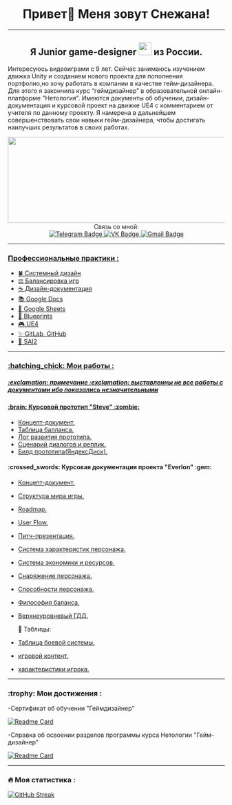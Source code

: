 <h1>
<div align="center">
Привет👋 Меня зовут Снежана!
</div>
</h1>

---

<div align="center">
<h2>
   Я Junior game-designer <img src="https://media.giphy.com/media/WUlplcMpOCEmTGBtBW/giphy.gif" width="30"> из России.
</div>
</h2>

Интересуюсь видеоиграми с 9 лет. Сейчас занимаюсь изучением движка Unity и созданием нового проекта для пополнения портфолио,но хочу работать в компании в качестве гейм-дизайнера. Для этого я закончила курс “геймдизайнер” в образовательной онлайн-платформе "Нетология". Имеются документы об обучении, дизайн-документация и курсовой проект на движке UE4 с комментарием от учителя по данному проекту. Я намерена в дальнейшем совершенствовать свои навыки гейм-дизайнера, чтобы достигать наилучших результатов в своих работах.

<div align="center">
 <img src="https://raw.githubusercontent.com/FilimonovAlexey/FilimonovAlexey/50be29f8a24667802c3fa5393c879a2db3caf641/assets/github-snake.svg" width="800" height="200"/>
</div>

<div align="center">
 Cвязь со мной:
</div>

<div align="center">
  <a href="https://t.me/SnezhkaPie" target="_blank">
    <img src="https://img.shields.io/badge/Telegram-blue?style=for-the-badge&logo=Telegram&logoColor=white" alt="Telegram Badge"/>
  </a>
  <a href="https://vk.com/snezhopkatatarskaya" target="_blank">
   <img src="https://img.shields.io/badge/VK-blue?style=for-the-badge&logo=VK&logoColor=white" alt="VK Badge"/>
  </a>
  <a href="mailto:snezkaplaygames3@gmail.com" target="_blank">
   <img src="https://img.shields.io/badge/Gmail-red?style=for-the-badge&logo=Gmail&logoColor=white" alt="Gmail Badge"/>
</div>

---

<h3>
Профессиональные практики :
</h3>

- :four_leaf_clover: Системный дизайн
- :balance_scale: Балансировка игр
- :coffee: Дизайн-документация
- :books: Google Docs
- :star2: Google Sheets
- :space_invader: Blueprints
- :video_game: UE4
- :sparkles: GitLab, GitHub
- :art: SAI2

---

<h3>
:hatching_chick: Мои работы :
</h3>

<h5>
:exclamation: примечание :exclamation:  
выставленны не все работы с документами ибо показались незначительными
</h5>

<h4>
:brain: Курсовой прототип "Steve" :zombie:
</h4>

- [Концепт-документ.](https://docs.google.com/document/d/1Ou2Z4WsVAqzrMCECIfj9Hz5iXpnm9PCyciXNROqMelM/edit?usp=sharing)
- [Таблица балланса.](https://docs.google.com/spreadsheets/d/1t6IbZywzcduTLGklTJ-s08wk6IIWqyYBXpxFlX_7dRY/edit?usp=sharing)
- [Лог развития прототипа.](https://docs.google.com/document/d/1YszgloJyFqp4z-tIgA0W34cH0JB9THL9Kk7UhGi_4Zo/edit?usp=sharing)
- [Сценарий диалогов и реплик.](https://docs.google.com/document/d/1ZXBqsTsLTuM7kelPPMI8LCNvf7wiLV1NuVXxVJTa4ho/edit?usp=sharing)
- [Билд прототипа(ЯндексДиск).](https://disk.yandex.ru/d/ic8yJlEDwyeKAQ)

<h4>
:crossed_swords: Курсовая документация проекта "Everlon" :gem:
</h4>

- [Концепт-документ.](https://docs.google.com/document/d/1fKDFwDBExRTwBQYzuzDG7vY78KwGxgkdlIBX8j03Qzk/edit?usp=sharing)
- [Структура мира игры.](https://docs.google.com/document/d/1OrctWoVKZL91E3_7rjZUpa6X7m68tfK6b0TNtmq5Clc/edit?usp=sharing)
- [Roadmap.](https://docs.google.com/document/d/1k4XqV8uxaKOmef7B2z07d5nk4P0JoQElDtfmQt9IERc/edit?usp=sharing)
- [User Flow.](https://docs.google.com/document/d/1KhPSPYaXqPmy-yei_UFC7Xx6-8_MPCP8P74c_gTT-Os/edit?usp=sharing)
- [Питч-презентация.](https://docs.google.com/presentation/d/1dBNkZ9JsUFkKcl2UzrKm6HelQwR26qTwfuYPUiID2S0/edit?usp=sharing)
- [Система характеристик персонажа.](https://docs.google.com/document/d/1OIE8w342HZvKOdsCw3UMWgUFzz8hGsrnOZ-bR2GUhLo/edit?usp=sharing)
- [Система экономики и ресурсов.](https://docs.google.com/document/d/1MUVkC1ENq6iDIKeABZHI2Cer-8NmeTI9jLfK03wO9aU/edit?usp=sharing)
- [Снаряжение персонажа.](https://docs.google.com/document/d/1-A5z_3tb3t_Wvkf6OTKF5Z1SZ2D8M3TakxjyLr6SRds/edit?usp=sharing)
- [Способности персонажа.](https://docs.google.com/document/d/16sA-94Wb69_CKp5Q8JJI8ZAY8dgKCfZuk1TiEDaXgZY/edit?usp=sharing)
- [Философия баланса.](https://docs.google.com/document/d/1TCYutO60b6-wRaqqOH4ae4VB6U9GESCCBO-rirdclsY/edit?usp=sharing)
- [Верхнеуровневый ГДД.](https://docs.google.com/document/d/11jmwQtxqy2BC6zomrOa7VCLAqTI5YPTwViwQp2wUm7E/edit?usp=sharing)

  :star2: Таблицы:

- [Таблица боевой системы.](https://docs.google.com/spreadsheets/d/1zdbzbxpH1LlfCbCw2P-EM4DUgXc_ompk5R_aEQnY7oQ/edit?usp=sharing)
- [игровой контент.](https://docs.google.com/spreadsheets/d/1sRYnwzS6QLzS9atDlX9bT8Vpkj93bQlctijheDgRz-E/edit?usp=sharing)
- [характеристики игрока.](https://docs.google.com/spreadsheets/d/1Lb9ottkoa-jXwLDWk05SWEQy8Fjuhh3I6Dxe4kF9Z5g/edit?usp=sharing)

---

<h3>
:trophy: Мои достижения :
</h3>

-Сертификат об обучении "Геймдизайнер" 
   
 [![Readme Card](https://github-readme-stats.vercel.app/api/pin/?username=SnezhkaPie=anuraghazra&repo=Certificate=github-readme-stats)](https://github.com/SnezhkaPie/Certificate/blob/main/certificate.pdf)

-Справка об освоении разделов программы курса Нетологии "Гейм-дизайнер"

 [![Readme Card](https://github-readme-stats.vercel.app/api/pin/?username=SnezhkaPie=anuraghazra&repo=ReferenceNetology=github-readme-stats)](https://github.com/SnezhkaPie/ReferenceNetology/blob/main/%D0%A1%D0%BF%D1%80%D0%B0%D0%B2%D0%BA%D0%B0.pdf)

---

### :fire: Моя статистика :
[![GitHub Streak](http://github-readme-streak-stats.herokuapp.com?user=SnezhkaPie&theme=midnight-purple&hide_border=%D0%B8%D1%81%D1%82%D0%B8%D0%BD%D0%BD%D1%8B%D0%B9&locale=ru)](https://git.io/streak-stats)


